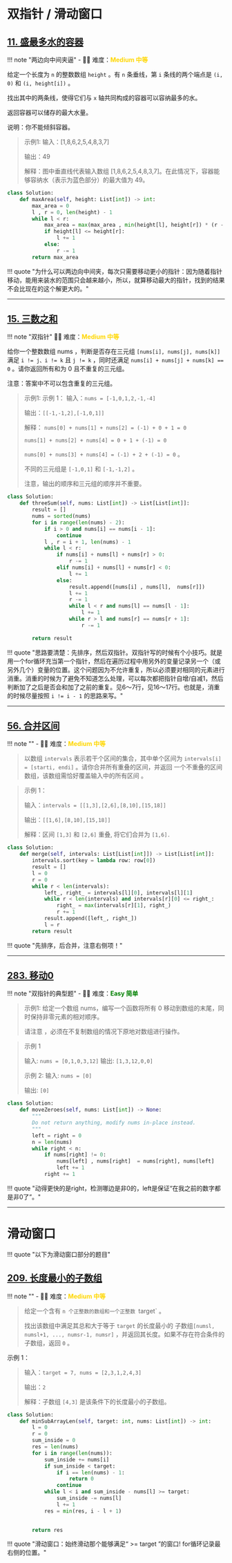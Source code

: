 # 双指针 / 滑动窗口

## [11. 盛最多水的容器](https://leetcode.cn/problems/container-with-most-water/description/?envType=study-plan-v2&envId=top-100-liked)


!!! note "两边向中间夹逼"
    <!-- 这里记载考察的数据结构、算法等 -->
    - 🔑🔑 难度：<span style = "color:gold; font-weight:bold">Medium 中等 </span>

<!-- <span style = "color:gold; font-weight:bold">Medium 中等 </span> 中等 -->
<!-- <span style = "color:crisma; font-weight:bold">High 困难</span> 困难 -->
<!-- <span style = "color:Green; font-weight:bold">Easy 简单</span> 简单 -->

<!-- 题目简介 -->
给定一个长度为 `n` 的整数数组 `height` 。有 `n` 条垂线，第 `i` 条线的两个端点是 `(i, 0)` 和 `(i, height[i])` 。

找出其中的两条线，使得它们与 `x` 轴共同构成的容器可以容纳最多的水。

返回容器可以储存的最大水量。

说明：你不能倾斜容器。


> 示例1:
> 输入：[1,8,6,2,5,4,8,3,7]
> 
> 输出：49
> 
> 解释：图中垂直线代表输入数组 [1,8,6,2,5,4,8,3,7]。在此情况下，容器能够容纳水（表示为蓝色部分）的最大值为 49。 
> 


```python
class Solution:
    def maxArea(self, height: List[int]) -> int:
        max_area = 0
        l , r = 0, len(height) - 1
        while l < r:
            max_area = max(max_area , min(height[l], height[r]) * (r - l))
            if height[l] <= height[r]:
                l += 1
            else:
                r -= 1
        return max_area

```

!!! quote "为什么可以两边向中间夹，每次只需要移动更小的指针：因为随着指针移动，能用来装水的范围只会越来越小，所以，就算移动最大的指针，找到的结果不会比现在的这个解更大的。"

-----

## [15. 三数之和](https://leetcode.cn/problems/3sum/description/?envType=study-plan-v2&envId=top-100-liked)


<!-- 所有文件名必须是该题目的英文名 -->

!!! note "双指针"
    <!-- 这里记载考察的数据结构、算法等 -->
    🔑🔑 难度：<span style = "color:gold; font-weight:bold">Medium 中等 </span>

<!-- <span style = "color:gold; font-weight:bold">Medium 中等 </span> 中等 -->
<!-- <span style = "color:crisma; font-weight:bold">High 困难</span> 困难 -->
<!-- <span style = "color:Green; font-weight:bold">Easy 简单</span> 简单 -->

<!-- 题目简介 -->
给你一个整数数组 nums ，判断是否存在三元组 `[nums[i], nums[j], nums[k]]` 满足 `i != j、i != k` 且 `j != k` ，同时还满足 `nums[i] + nums[j] + nums[k] == 0` 。请你返回所有和为 0 且不重复的三元组。

注意：答案中不可以包含重复的三元组。

 

> 示例1:
> 示例 1：
> 输入：`nums = [-1,0,1,2,-1,-4]`
> 
> 输出：`[[-1,-1,2],[-1,0,1]]`
> 
> 解释：
> `nums[0] + nums[1] + nums[2] = (-1) + 0 + 1 = 0 `
> 
> `nums[1] + nums[2] + nums[4] = 0 + 1 + (-1) = 0` 
> 
> `nums[0] + nums[3] + nums[4] = (-1) + 2 + (-1) = 0` 。
> 
> 不同的三元组是 `[-1,0,1]` 和 `[-1,-1,2]` 。
> 
> 注意，输出的顺序和三元组的顺序并不重要。
> 


```python hl_lines="6 7 16 17"
class Solution:
    def threeSum(self, nums: List[int]) -> List[List[int]]:
        result = []
        nums = sorted(nums)
        for i in range(len(nums) - 2):
            if i > 0 and nums[i] == nums[i - 1]:
                continue
            l , r = i + 1, len(nums) - 1
            while l < r:
                if nums[i] + nums[l] + nums[r] > 0:
                    r -= 1
                elif nums[i] + nums[l] + nums[r] < 0:
                    l += 1
                else:
                    result.append([nums[i] , nums[l],  nums[r]])
                    l += 1
                    r -= 1
                    while l < r and nums[l] == nums[l - 1]:
                        l += 1
                    while r > l and nums[r] == nums[r + 1]:
                        r -= 1
                    
        return result
```

!!! quote "思路要清楚：先排序，然后双指针。双指针写的时候有个小技巧。就是用一个for循环充当第一个指针，然后在遍历过程中用另外的变量记录另一个（或另外几个）变量的位置。这个问题因为不允许重复，所以必须要对相同的元素进行消重。消重的时候为了避免不知道怎么处理，可以每次都把指针自增/自减1，然后判断加了之后是否会和加了之前的重复。见6～7行，见16～17行。也就是，消重的时候尽量按照 `i != i - 1` 的思路来写。"

----

## [56. 合并区间](https://leetcode.cn/problems/merge-intervals/description/?envType=study-plan-v2&envId=top-interview-150)

<!-- 所有文件名必须是该题目的英文名 -->

!!! note ""
    <!-- 这里记载考察的数据结构、算法等 -->
    - 🔑🔑 难度：<span style = "color:gold; font-weight:bold">Medium 中等 </span>

<!-- <span style = "color:gold; font-weight:bold">Medium 中等 </span> 中等 -->
<!-- <span style = "color:crisma; font-weight:bold">High 困难</span> 困难 -->
<!-- <span style = "color:Green; font-weight:bold">Easy 简单</span> 简单 -->

<!-- 题目简介 -->

> 以数组 `intervals` 表示若干个区间的集合，其中单个区间为 `intervals[i] = [starti, endi]` 。请你合并所有重叠的区间，并返回 一个不重叠的区间数组，该数组需恰好覆盖输入中的所有区间 。

> 示例 1：
> 
> 输入：`intervals = [[1,3],[2,6],[8,10],[15,18]]`
> 
> 输出：`[[1,6],[8,10],[15,18]]`
> 
> 解释：区间 `[1,3]` 和 `[2,6]` 重叠, 将它们合并为 `[1,6].`
> 

```python hl_lines="10"
class Solution:
    def merge(self, intervals: List[List[int]]) -> List[List[int]]:
        intervals.sort(key = lambda row: row[0])
        result = []
        l = 0
        r = 0
        while r < len(intervals):
            left_, right_ = intervals[l][0], intervals[l][1]
            while r < len(intervals) and intervals[r][0] <= right_:
                right_ = max(intervals[r][1], right_)
                r += 1
            result.append([left_, right_])
            l = r 
        return result

```

!!! quote "先排序，后合并，注意右侧项！"

----

## [283. 移动0](https://leetcode.cn/problems/move-zeroes/description/?envType=study-plan-v2&envId=top-100-liked)

<!-- 所有文件名必须是该题目的英文名 -->

!!! note "双指针的典型题"
    <!-- 这里记载考察的数据结构、算法等 -->
    - 🔑🔑 难度：<span style = "color:Green; font-weight:bold">Easy 简单</span>

<!-- <span style = "color:gold; font-weight:bold">Medium 中等 </span> 中等 -->
<!-- <span style = "color:crisma; font-weight:bold">High 困难</span> 困难 -->
<!-- <span style = "color:Green; font-weight:bold">Easy 简单</span> 简单 -->

<!-- 题目简介 -->


> 示例1:
> 给定一个数组 nums，编写一个函数将所有 0 移动到数组的末尾，同时保持非零元素的相对顺序。
> 
> 请注意 ，必须在不复制数组的情况下原地对数组进行操作。

 

> 示例 1
> 
> 输入: `nums = [0,1,0,3,12]`
> 输出: `[1,3,12,0,0]`
> 
> 示例 2:
> 输入: `nums = [0]`
> 
> 输出: `[0]`
 

```python
class Solution:
    def moveZeroes(self, nums: List[int]) -> None:
        """
        Do not return anything, modify nums in-place instead.
        """
        left = right = 0
        n = len(nums)
        while right < n:
            if nums[right] != 0:
                nums[left] , nums[right]  = nums[right], nums[left] 
                left += 1
            right += 1

```

!!! quote "动得更快的是right，检测哪边是非0的，left是保证“在我之前的数字都是非0了”。"


----

# 滑动窗口

!!! quote "以下为滑动窗口部分的题目"

## [209. 长度最小的子数组](https://leetcode.cn/problems/minimum-size-subarray-sum/description/?envType=study-plan-v2&envId=top-interview-150)

<!-- 所有文件名必须是该题目的英文名 -->

!!! note ""
    <!-- 这里记载考察的数据结构、算法等 -->
    - 🔑🔑 难度：<span style = "color:gold; font-weight:bold">Medium 中等 </span>

<!-- <span style = "color:gold; font-weight:bold">Medium 中等 </span> 中等 -->
<!-- <span style = "color:crisma; font-weight:bold">High 困难</span> 困难 -->
<!-- <span style = "color:Green; font-weight:bold">Easy 简单</span> 简单 -->

<!-- 题目简介 -->

> 给定一个含有 `n 个正整数的数组和一个正整数 `target` 。
> 
> 找出该数组中满足其总和大于等于 `target` 的长度最小的 子数组`[numsl, numsl+1, ..., numsr-1, numsr]` ，并返回其长度。如果不存在符合条件的子数组，返回 `0` 。

 

示例 1：

> 输入：`target = 7, nums = [2,3,1,2,4,3]`
> 
> 输出：`2`
> 
> 解释：子数组 `[4,3]` 是该条件下的长度最小的子数组。
> 


```python
class Solution:
    def minSubArrayLen(self, target: int, nums: List[int]) -> int:
        l = 0
        r = 0
        sum_inside = 0
        res = len(nums)
        for i in range(len(nums)):
            sum_inside += nums[i]
            if sum_inside < target:
                if i == len(nums) - 1:
                    return 0
                continue
            while l < i and sum_inside - nums[l] >= target:
                sum_inside -= nums[l]
                l += 1
            res = min(res, i - l + 1)
            

        return res

```

!!! quote "滑动窗口：始终滑动那个能够满足“ >= target ”的窗口! for循环记录最右侧的位置。"

